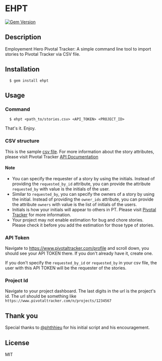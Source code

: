 # EHPT
[![Gem Version](https://badge.fury.io/rb/ehpt.svg)](https://badge.fury.io/rb/ehpt)
## Description
Employement Hero Pivotal Tracker: A simple command line tool to import stories to Pivotal Tracker via CSV file.

## Installation
```
  $ gem install ehpt
```


## Usage
### Command
```
  $ ehpt <path_to/stories.csv> <API_TOKEN> <PROJECT_ID>
```
That's it. Enjoy.
### CSV structure
This is the sample [csv file](https://docs.google.com/spreadsheets/d/1ew69plL2-jOF3oJb0RNRAmyRQfer8VvQfR8DGwD6_Ro/edit?usp=sharing). For more information about the story attributes, please visit Pivotal Tracker [API Documentation](https://www.pivotaltracker.com/help/api/rest/v5#projects_project_id_stories_post)

#### Note
- You can specify the requester of a story by using the initials. Instead of providing the `requested_by_id` attribute, you can provide the attribute `requested_by` with value is the initials of the user.
- Similar to `requested_by`, you can specify the owners of a story by using the initial. Instead of providing the `owner_ids` attribute, you can provide the attribute `owners` with value is the list of initials of the users.
- Initials is how your initials will appear to others in PT. Please visit [Pivotal Tracker](https://www.pivotaltracker.com/help/articles/updating_your_name_email_initials/) for more information.
- Your project may not enable estimation for bug and chore stories. Please check it before you add the estimation for those type of stories.

### API Token
Navigate to https://www.pivotaltracker.com/profile and scroll down, you should see your API TOKEN there. If you don't already have it, create one.

If you don't specify the `requested_by_id` or `requested_by` in your csv file, the user with this API TOKEN will be the requester of the stories.
### Project Id
Navigate to your project dashboard. The last digits in the url is the project's id. The url should be something like `https://www.pivotaltracker.com/n/projects/1234567`

## Thank you
Special thanks to [@phthhieu](https://github.com/phthhieu) for his initial script and his encouragement.

## License
MIT
